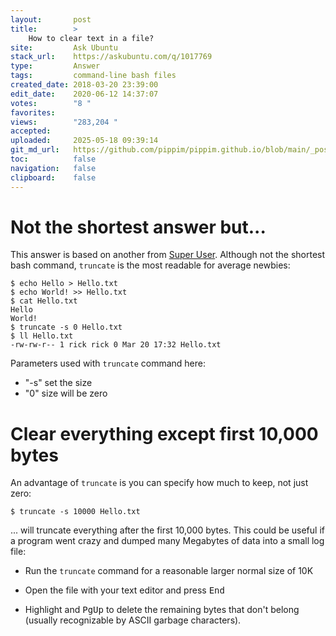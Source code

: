 ```yaml
---
layout:       post
title:        >
    How to clear text in a file?
site:         Ask Ubuntu
stack_url:    https://askubuntu.com/q/1017769
type:         Answer
tags:         command-line bash files
created_date: 2018-03-20 23:39:00
edit_date:    2020-06-12 14:37:07
votes:        "8 "
favorites:    
views:        "283,204 "
accepted:     
uploaded:     2025-05-18 09:39:14
git_md_url:   https://github.com/pippim/pippim.github.io/blob/main/_posts/2018/2018-03-20-How-to-clear-text-in-a-file_.md
toc:          false
navigation:   false
clipboard:    false
---
```


# Not the shortest answer but...

This answer is based on another from [Super User][1]. Although not the shortest bash command, `truncate` is the most readable for average newbies:

``` 
$ echo Hello > Hello.txt
$ echo World! >> Hello.txt
$ cat Hello.txt
Hello
World!
$ truncate -s 0 Hello.txt
$ ll Hello.txt
-rw-rw-r-- 1 rick rick 0 Mar 20 17:32 Hello.txt
```

Parameters used with `truncate` command here:

- "-s" set the size
- "0" size will be zero

# Clear everything except first 10,000 bytes

An advantage of `truncate` is you can specify how much to keep, not just zero:

``` 
$ truncate -s 10000 Hello.txt
```

... will truncate everything after the first 10,000 bytes. This could be useful if a program went crazy and dumped many Megabytes of data into a small log file:

- Run the `truncate` command for a reasonable larger normal size of 10K
- Open the file with your text editor and press <kbd>End</kbd>
- Highlight and <kbd>PgUp</kbd> to delete the remaining bytes that don't belong (usually recognizable by ASCII garbage characters).

  [1]: https://superuser.com/a/634217/662962
